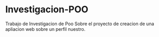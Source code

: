 # Investigacion-POO
Trabajo de Investigacion de Poo
Sobre el proyecto de creacion de una apliacion web sobre un perfil nuestro.

